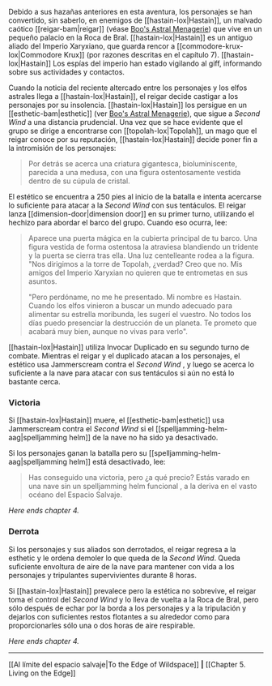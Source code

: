 Debido a sus hazañas anteriores en esta aventura, los personajes se han convertido, sin saberlo, en enemigos de [[hastain-lox|Hastain]], un malvado caótico [[reigar-bam|reigar]] (véase [Boo's Astral Menagerie](https://5etools-mirror-1.github.io/book.html#BAM)) que vive en un pequeño palacio en la Roca de Bral. [[hastain-lox|Hastain]] es un antiguo aliado del Imperio Xaryxiano, que guarda rencor a [[commodore-krux-lox|Commodore Krux]] (por razones descritas en el capítulo 7). [[hastain-lox|Hastain]] Los espías del imperio han estado vigilando al giff, informando sobre sus actividades y contactos.

Cuando la noticia del reciente altercado entre los personajes y los elfos astrales llega a [[hastain-lox|Hastain]], el reigar decide castigar a los personajes por su insolencia. [[hastain-lox|Hastain]] los persigue en un [[esthetic-bam|esthetic]] (ver [Boo's Astral Menagerie](https://5etools-mirror-1.github.io/book.html#BAM)), que sigue a  _Second Wind_ a una distancia prudencial. Una vez que se hace evidente que el grupo se dirige a encontrarse con [[topolah-lox|Topolah]], un mago que el reigar conoce por su reputación, [[hastain-lox|Hastain]] decide poner fin a la intromisión de los personajes:

> Por detrás se acerca una criatura gigantesca, bioluminiscente, parecida a una medusa, con una figura ostentosamente vestida dentro de su cúpula de cristal.  

El estético se encuentra a 250 pies al inicio de la batalla e intenta acercarse lo suficiente para atacar a la  _Second Wind_ con sus tentáculos. El reigar lanza [[dimension-door|dimension door]] en su primer turno, utilizando el hechizo para abordar el barco del grupo. Cuando eso ocurra, lee:  

> Aparece una puerta mágica en la cubierta principal de tu barco. Una figura vestida de forma ostentosa la atraviesa blandiendo un tridente y la puerta se cierra tras ella. Una luz centelleante rodea a la figura. "Nos dirigimos a la torre de Topolah, ¿verdad? Creo que no. Mis amigos del Imperio Xaryxian no quieren que te entrometas en sus asuntos.
> 
> "Pero perdóname, no me he presentado. Mi nombre es Hastain. Cuando los elfos vinieron a buscar un mundo adecuado para alimentar su estrella moribunda, les sugerí el vuestro. No todos los días puedo presenciar la destrucción de un planeta. Te prometo que acabará muy bien, aunque no vivas para verlo".

[[hastain-lox|Hastain]] utiliza Invocar Duplicado en su segundo turno de combate. Mientras el reigar y el duplicado atacan a los personajes, el estético usa Jammerscream contra el  _Second Wind_ , y luego se acerca lo suficiente a la nave para atacar con sus tentáculos si aún no está lo bastante cerca.  

### Victoria

Si [[hastain-lox|Hastain]] muere, el [[esthetic-bam|esthetic]] usa Jammerscream contra el  _Second Wind_ si el [[spelljamming-helm-aag|spelljamming helm]] de la nave no ha sido ya desactivado.

Si los personajes ganan la batalla pero su [[spelljamming-helm-aag|spelljamming helm]] está desactivado, lee:

> Has conseguido una victoria, pero ¿a qué precio? Estás varado en una nave sin un spelljamming helm funcional , a la deriva en el vasto océano del Espacio Salvaje.  

_Here ends_ _chapter 4._

###  Derrota

Si los personajes y sus aliados son derrotados, el reigar regresa a la esthetic y le ordena demoler lo que queda de la  _Second Wind_. Queda suficiente envoltura de aire de la nave para mantener con vida a los personajes y tripulantes supervivientes durante 8 horas.

Si [[hastain-lox|Hastain]] prevalece pero la estética no sobrevive, el reigar toma el control del  _Second Wind_ y lo lleva de vuelta a la Roca de Bral, pero sólo después de echar por la borda a los personajes y a la tripulación y dejarlos con suficientes restos flotantes a su alrededor como para proporcionarles sólo una o dos horas de aire respirable.

_Here ends_ _chapter 4._
* * *

[[Al límite del espacio salvaje|To the Edge of Wildspace]] **|** [[Chapter 5. Living on the Edge]]
